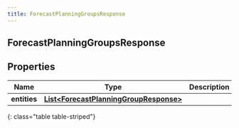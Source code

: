 ```yaml
---
title: ForecastPlanningGroupsResponse
---
```

## ForecastPlanningGroupsResponse


## Properties

| Name | Type | Description | Notes |
| ------------ | ------------- | ------------- | ------------- |
| **entities** | <!----><!---->[**List&lt;ForecastPlanningGroupResponse&gt;**](ForecastPlanningGroupResponse.html)<!----> |  |  [optional] |
{: class="table table-striped"}



